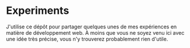 Experiments
===========

J'utilise ce dépôt pour partager quelques unes de mes expériences en matière de développement web. À moins que vous ne soyez venu ici avec une idée très précise, vous n'y trouverez probablement rien d'utile.